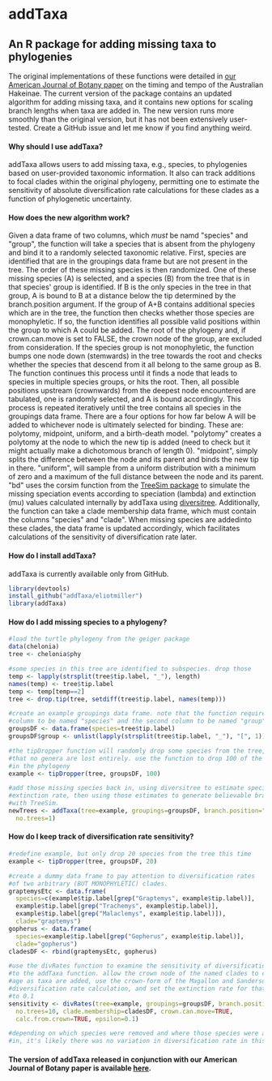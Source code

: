 # addTaxa
## An R package for adding missing taxa to phylogenies

The original implementations of these functions were detailed in [our American Journal of Botany paper](http://www.amjbot.org/content/102/10/1634) on the timing and tempo of the Australian Hakeinae. The current version of the package contains an updated algorithm for adding missing taxa, and it contains new options for scaling branch lengths when taxa are added in. The new version runs more smoothly than the original version, but it has not been extensively user-tested. Create a GitHub issue and let me know if you find anything weird.

#### Why should I use addTaxa?
addTaxa allows users to add missing taxa, e.g., species, to phylogenies based on user-provided taxonomic information. It also can track additions to focal clades within the original phylogeny, permitting one to estimate the sensitivity of absolute diversification rate calculations for these clades as a function of phylogenetic uncertainty.

#### How does the new algorithm work? 
Given a data frame of two columns, which *must* be namd "species" and "group", the function will take a species that is absent from the phylogeny and bind it to a randomly selected taxonomic relative. First, species are identified that are in the groupings data frame but are not present in the tree. The order of these missing species is then randomized. One of these missing species (A) is selected, and a species (B) from the tree that is in that species' group is identified. If B is the only species in the tree in that group, A is bound to B at a distance below the tip determined by the branch.position argument. If the group of A+B contains additional species which are in the tree, the function then checks whether those species are monophyletic. If so, the function identifies all possible valid positions within the group to which A could be added. The root of the phylogeny and, if crown.can.move is set to FALSE, the crown node of the group, are excluded from consideration. If the species group is not monophyletic, the function bumps one node down (stemwards) in the tree towards the root and checks whether the species that descend from it all belong to the same group as B. The function continues this process until it finds a node that leads to species in multiple species groups, or hits the root. Then, all possible positions upstream (crownwards) from the deepest node encountered are tabulated, one is randomly selected, and A is bound accordingly. This process is repeated iteratively until the tree contains all species in the groupings data frame. There are a four options for how far below A will be added to whichever node is ultimately selected for binding. These are: polytomy, midpoint, uniform, and a birth-death model. "polytomy" creates a polytomy at the node to which the new tip is added (need to check but it might actually make a dichotomous branch of length 0). "midpoint", simply splits the difference between the node and its parent and binds the new tip in there. "uniform", will sample from a uniform distribution with a minimum of zero and a maximum of the full distance between the node and its parent. "bd" uses the corsim function from the [TreeSim package](https://cran.r-project.org/web/packages/TreeSim/index.html) to simulate the missing speciation events according to speciation (lambda) and extinction (mu) values calculated internally by addTaxa using [diversitree](https://cran.r-project.org/web/packages/diversitree/index.html). Additionally, the function can take a clade membership data frame, which must contain the columns "species" and "clade". When missing species are addedinto these clades, the data frame is updated accordingly, which facilitates calculations of the sensitivity of diversification rate later.

#### How do I install addTaxa?
addTaxa is currently available only from GitHub.

```r
library(devtools)
install_github("addTaxa/eliotmiller")
library(addTaxa)
```

#### How do I add missing species to a phylogeny?

```r
#load the turtle phylogeny from the geiger package
data(chelonia)
tree <- chelonia$phy

#some species in this tree are identified to subspecies. drop those
temp <- lapply(strsplit(tree$tip.label, "_"), length)
names(temp) <- tree$tip.label
temp <- temp[temp==2]
tree <- drop.tip(tree, setdiff(tree$tip.label, names(temp)))

#create an example groupings data frame. note that the function requires the first
#column to be named "species" and the second column to be named "group"
groupsDF <- data.frame(species=tree$tip.label)
groupsDF$group <- unlist(lapply(strsplit(tree$tip.label, "_"), "[", 1))

#the tipDropper function will randomly drop some species from the tree, ensuring
#that no genera are lost entirely. use the function to drop 100 of the 194 species
#in the phylogeny
example <- tipDropper(tree, groupsDF, 100)

#add those missing species back in, using diversitree to estimate speciation and
#extinction rate, then using those estimates to generate believable branch lengths
#with TreeSim.
newTrees <- addTaxa(tree=example, groupings=groupsDF, branch.position="bd",
  no.trees=1)
```

#### How do I keep track of diversification rate sensitivity?
```r
#redefine example, but only drop 20 species from the tree this time
example <- tipDropper(tree, groupsDF, 20)

#create a dummy data frame to pay attention to diversification rates
#of two arbitrary (BUT MONOPHYLETIC) clades.
graptemysEtc <- data.frame(
  species=c(example$tip.label[grep("Graptemys", example$tip.label)],
  example$tip.label[grep("Trachemys", example$tip.label)],
  example$tip.label[grep("Malaclemys", example$tip.label)]),
  clade="graptemys")
gopherus <- data.frame(
  species=example$tip.label[grep("Gopherus", example$tip.label)],
  clade="gopherus")
cladesDF <- rbind(graptemysEtc, gopherus)

#use the divRates function to examine the sensitivity of diversification rates
#to the addTaxa function. allow the crown node of the named clades to change
#age as taxa are added, use the crown-form of the Magallon and Sanderson absolute
#diversification rate calculation, and set the extinction rate for that calculation
#to 0.1
sensitivity <- divRates(tree=example, groupings=groupsDF, branch.position="bd",
  no.trees=10, clade.membership=cladesDF, crown.can.move=TRUE,
  calc.from.crown=TRUE, epsilon=0.1)

#depending on which species were removed and where those species were added back
#in, it's likely there was no variation in diversification rate in this example.
 ```

#### The version of addTaxa released in conjunction with our American Journal of Botany paper is available [here](https://github.com/eliotmiller/addTaxa/releases/tag/v0.1).
